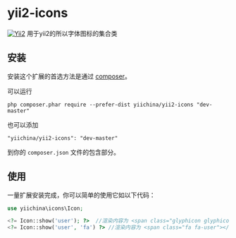 yii2-icons
=====
[![Yii2](https://img.shields.io/badge/Powered_by-Yii_Framework-green.svg?style=flat)](http://www.yiiframework.com/)
用于yii2的所以字体图标的集合类

安装
------------

安装这个扩展的首选方法是通过 [composer](http://getcomposer.org/download/)。

可以运行

```
php composer.phar require --prefer-dist yiichina/yii2-icons "dev-master"
```

也可以添加

```
"yiichina/yii2-icons": "dev-master"
```

到你的 `composer.json` 文件的包含部分。


使用
-----

一量扩展安装完成，你可以简单的使用它如以下代码：

```php
use yiichina\icons\Icon;

<?= Icon::show('user'); ?>  //渲染内容为 <span class="glyphicon glyphicon-user"></span>
<?= Icon::show('user', 'fa') ?> //渲染内容为 <span class="fa fa-user"></span>
```
